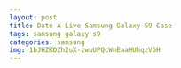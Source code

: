 ```yaml
---
layout: post
title: Date A Live Samsung Galaxy S9 Case
tags: samsung galaxy s9
categories: samsung
img: 1bJHZKDZh2uX-zwuUPQcWnEaaHUhqzV6H
---
```

